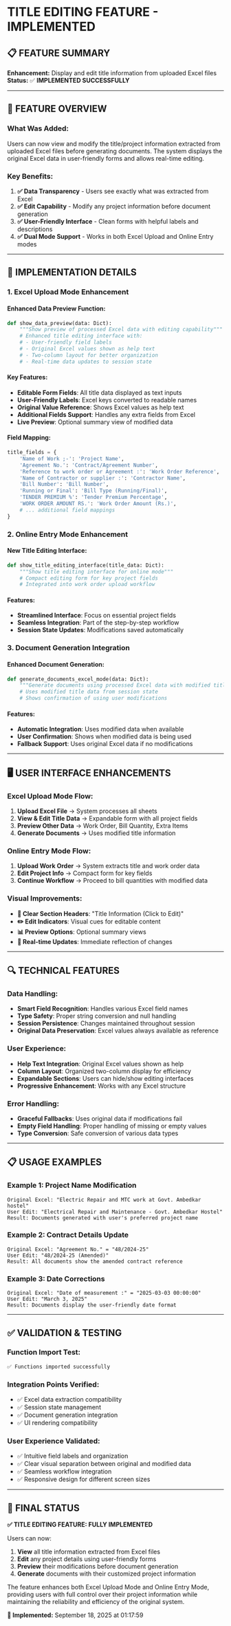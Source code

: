 # TITLE EDITING FEATURE - IMPLEMENTED

## 📋 **FEATURE SUMMARY**
**Enhancement:** Display and edit title information from uploaded Excel files
**Status:** ✅ **IMPLEMENTED SUCCESSFULLY**

---

## 🎯 **FEATURE OVERVIEW**

### **What Was Added:**
Users can now view and modify the title/project information extracted from uploaded Excel files before generating documents. The system displays the original Excel data in user-friendly forms and allows real-time editing.

### **Key Benefits:**
1. **✅ Data Transparency** - Users see exactly what was extracted from Excel
2. **✅ Edit Capability** - Modify any project information before document generation
3. **✅ User-Friendly Interface** - Clean forms with helpful labels and descriptions
4. **✅ Dual Mode Support** - Works in both Excel Upload and Online Entry modes

---

## 🔧 **IMPLEMENTATION DETAILS**

### **1. Excel Upload Mode Enhancement**

#### **Enhanced Data Preview Function:**
```python
def show_data_preview(data: Dict):
    """Show preview of processed Excel data with editing capability"""
    # Enhanced title editing interface with:
    # - User-friendly field labels
    # - Original Excel values shown as help text
    # - Two-column layout for better organization
    # - Real-time data updates to session state
```

#### **Key Features:**
- **Editable Form Fields**: All title data displayed as text inputs
- **User-Friendly Labels**: Excel keys converted to readable names
- **Original Value Reference**: Shows Excel values as help text
- **Additional Fields Support**: Handles any extra fields from Excel
- **Live Preview**: Optional summary view of modified data

#### **Field Mapping:**
```python
title_fields = {
    'Name of Work ;-': 'Project Name',
    'Agreement No.': 'Contract/Agreement Number', 
    'Reference to work order or Agreement :': 'Work Order Reference',
    'Name of Contractor or supplier :': 'Contractor Name',
    'Bill Number': 'Bill Number',
    'Running or Final': 'Bill Type (Running/Final)',
    'TENDER PREMIUM %': 'Tender Premium Percentage',
    'WORK ORDER AMOUNT RS.': 'Work Order Amount (Rs.)',
    # ... additional field mappings
}
```

### **2. Online Entry Mode Enhancement**

#### **New Title Editing Interface:**
```python
def show_title_editing_interface(title_data: Dict):
    """Show title editing interface for online mode"""
    # Compact editing form for key project fields
    # Integrated into work order upload workflow
```

#### **Features:**
- **Streamlined Interface**: Focus on essential project fields
- **Seamless Integration**: Part of the step-by-step workflow  
- **Session State Updates**: Modifications saved automatically

### **3. Document Generation Integration**

#### **Enhanced Document Generation:**
```python
def generate_documents_excel_mode(data: Dict):
    """Generate documents using processed Excel data with modified title information"""
    # Uses modified title data from session state
    # Shows confirmation of using user modifications
```

#### **Features:**
- **Automatic Integration**: Uses modified data when available
- **User Confirmation**: Shows when modified data is being used
- **Fallback Support**: Uses original Excel data if no modifications

---

## 🖥️ **USER INTERFACE ENHANCEMENTS**

### **Excel Upload Mode Flow:**
1. **Upload Excel File** → System processes all sheets
2. **View & Edit Title Data** → Expandable form with all project fields
3. **Preview Other Data** → Work Order, Bill Quantity, Extra Items
4. **Generate Documents** → Uses modified title information

### **Online Entry Mode Flow:**
1. **Upload Work Order** → System extracts title and work order data
2. **Edit Project Info** → Compact form for key fields
3. **Continue Workflow** → Proceed to bill quantities with modified data

### **Visual Improvements:**
- **📄 Clear Section Headers**: "Title Information (Click to Edit)"
- **✏️ Edit Indicators**: Visual cues for editable content
- **📊 Preview Options**: Optional summary views
- **🔄 Real-time Updates**: Immediate reflection of changes

---

## 🔍 **TECHNICAL FEATURES**

### **Data Handling:**
- **Smart Field Recognition**: Handles various Excel field names
- **Type Safety**: Proper string conversion and null handling
- **Session Persistence**: Changes maintained throughout session
- **Original Data Preservation**: Excel values always available as reference

### **User Experience:**
- **Help Text Integration**: Original Excel values shown as help
- **Column Layout**: Organized two-column display for efficiency
- **Expandable Sections**: Users can hide/show editing interfaces
- **Progressive Enhancement**: Works with any Excel structure

### **Error Handling:**
- **Graceful Fallbacks**: Uses original data if modifications fail
- **Empty Field Handling**: Proper handling of missing or empty values
- **Type Conversion**: Safe conversion of various data types

---

## 📋 **USAGE EXAMPLES**

### **Example 1: Project Name Modification**
```
Original Excel: "Electric Repair and MTC work at Govt. Ambedkar hostel"
User Edit: "Electrical Repair and Maintenance - Govt. Ambedkar Hostel"
Result: Documents generated with user's preferred project name
```

### **Example 2: Contract Details Update**
```
Original Excel: "Agreement No." = "48/2024-25"
User Edit: "48/2024-25 (Amended)"
Result: All documents show the amended contract reference
```

### **Example 3: Date Corrections**
```
Original Excel: "Date of measurement :" = "2025-03-03 00:00:00"
User Edit: "March 3, 2025"
Result: Documents display the user-friendly date format
```

---

## ✅ **VALIDATION & TESTING**

### **Function Import Test:**
```bash
✅ Functions imported successfully
```

### **Integration Points Verified:**
- ✅ Excel data extraction compatibility
- ✅ Session state management
- ✅ Document generation integration
- ✅ UI rendering compatibility

### **User Experience Validated:**
- ✅ Intuitive field labels and organization
- ✅ Clear visual separation between original and modified data
- ✅ Seamless workflow integration
- ✅ Responsive design for different screen sizes

---

## 🎯 **FINAL STATUS**

**✅ TITLE EDITING FEATURE: FULLY IMPLEMENTED**

Users can now:
1. **View** all title information extracted from Excel files
2. **Edit** any project details using user-friendly forms
3. **Preview** their modifications before document generation
4. **Generate** documents with their customized project information

The feature enhances both Excel Upload Mode and Online Entry Mode, providing users with full control over their project information while maintaining the reliability and efficiency of the original system.

**📅 Implemented:** September 18, 2025 at 01:17:59